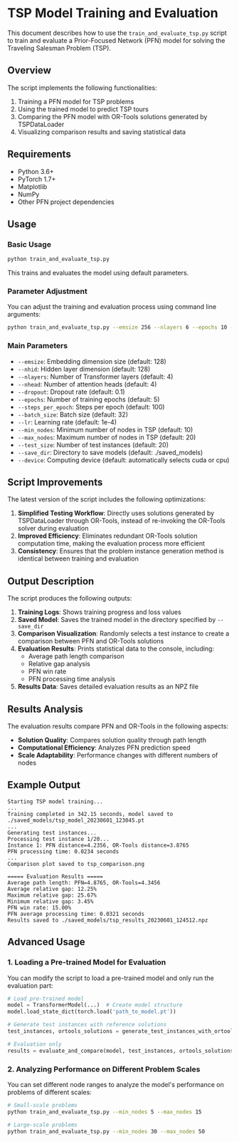 # TSP Model Training and Evaluation

This document describes how to use the `train_and_evaluate_tsp.py` script to train and evaluate a Prior-Focused Network (PFN) model for solving the Traveling Salesman Problem (TSP).

## Overview

The script implements the following functionalities:

1. Training a PFN model for TSP problems
2. Using the trained model to predict TSP tours
3. Comparing the PFN model with OR-Tools solutions generated by TSPDataLoader
4. Visualizing comparison results and saving statistical data

## Requirements

- Python 3.6+
- PyTorch 1.7+
- Matplotlib
- NumPy
- Other PFN project dependencies

## Usage

### Basic Usage

```bash
python train_and_evaluate_tsp.py
```

This trains and evaluates the model using default parameters.

### Parameter Adjustment

You can adjust the training and evaluation process using command line arguments:

```bash
python train_and_evaluate_tsp.py --emsize 256 --nlayers 6 --epochs 10 --batch_size 64 --min_nodes 15 --max_nodes 30
```

### Main Parameters

- `--emsize`: Embedding dimension size (default: 128)
- `--nhid`: Hidden layer dimension (default: 128)
- `--nlayers`: Number of Transformer layers (default: 4)
- `--nhead`: Number of attention heads (default: 4)
- `--dropout`: Dropout rate (default: 0.1)
- `--epochs`: Number of training epochs (default: 5)
- `--steps_per_epoch`: Steps per epoch (default: 100)
- `--batch_size`: Batch size (default: 32)
- `--lr`: Learning rate (default: 1e-4)
- `--min_nodes`: Minimum number of nodes in TSP (default: 10)
- `--max_nodes`: Maximum number of nodes in TSP (default: 20)
- `--test_size`: Number of test instances (default: 20)
- `--save_dir`: Directory to save models (default: ./saved_models)
- `--device`: Computing device (default: automatically selects cuda or cpu)

## Script Improvements

The latest version of the script includes the following optimizations:

1. **Simplified Testing Workflow**: Directly uses solutions generated by TSPDataLoader through OR-Tools, instead of re-invoking the OR-Tools solver during evaluation
2. **Improved Efficiency**: Eliminates redundant OR-Tools solution computation time, making the evaluation process more efficient
3. **Consistency**: Ensures that the problem instance generation method is identical between training and evaluation

## Output Description

The script produces the following outputs:

1. **Training Logs**: Shows training progress and loss values
2. **Saved Model**: Saves the trained model in the directory specified by `--save_dir`
3. **Comparison Visualization**: Randomly selects a test instance to create a comparison between PFN and OR-Tools solutions
4. **Evaluation Results**: Prints statistical data to the console, including:
   - Average path length comparison
   - Relative gap analysis
   - PFN win rate
   - PFN processing time analysis
5. **Results Data**: Saves detailed evaluation results as an NPZ file

## Results Analysis

The evaluation results compare PFN and OR-Tools in the following aspects:

- **Solution Quality**: Compares solution quality through path length
- **Computational Efficiency**: Analyzes PFN prediction speed
- **Scale Adaptability**: Performance changes with different numbers of nodes

## Example Output

```
Starting TSP model training...
...
Training completed in 342.15 seconds, model saved to ./saved_models/tsp_model_20230601_123045.pt
...
Generating test instances...
Processing test instance 1/20...
Instance 1: PFN distance=4.2356, OR-Tools distance=3.8765
PFN processing time: 0.0234 seconds
...
Comparison plot saved to tsp_comparison.png

===== Evaluation Results =====
Average path length: PFN=4.8765, OR-Tools=4.3456
Average relative gap: 12.25%
Maximum relative gap: 25.67%
Minimum relative gap: 3.45%
PFN win rate: 15.00%
PFN average processing time: 0.0321 seconds
Results saved to ./saved_models/tsp_results_20230601_124512.npz
```

## Advanced Usage

### 1. Loading a Pre-trained Model for Evaluation

You can modify the script to load a pre-trained model and only run the evaluation part:

```python
# Load pre-trained model
model = TransformerModel(...)  # Create model structure
model.load_state_dict(torch.load('path_to_model.pt'))

# Generate test instances with reference solutions
test_instances, ortools_solutions = generate_test_instances_with_ortools(...)

# Evaluation only
results = evaluate_and_compare(model, test_instances, ortools_solutions)
```

### 2. Analyzing Performance on Different Problem Scales

You can set different node ranges to analyze the model's performance on problems of different scales:

```bash
# Small-scale problems
python train_and_evaluate_tsp.py --min_nodes 5 --max_nodes 15

# Large-scale problems
python train_and_evaluate_tsp.py --min_nodes 30 --max_nodes 50
``` 
